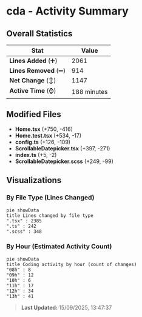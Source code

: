 # cda - Activity Summary 

## Overall Statistics

| Stat                   | Value                                                             |
| ---------------------- | ----------------------------------------------------------------- |
| **Lines Added** (➕)   | 2061                                          |
| **Lines Removed** (➖) | 914                                        |
| **Net Change** (↕)    | 1147                |
| **Active Time** (⌚)   | 188 minutes |


## Modified Files
- **Home.tsx** (+750, -416)
- **Home.test.tsx** (+534, -17)
- **config.ts** (+126, -109)
- **ScrollableDatepicker.tsx** (+397, -271)
- **index.ts** (+5, -2)
- **ScrollableDatepicker.scss** (+249, -99)

## Visualizations

### By File Type (Lines Changed)

```mermaid
pie showData
title Lines changed by file type
".tsx" : 2385
".ts" : 242
".scss" : 348
```

### By Hour (Estimated Activity Count)

```mermaid
pie showData
title Coding activity by hour (count of changes)
"08h" : 8
"09h" : 12
"10h" : 6
"11h" : 17
"12h" : 34
"13h" : 41
```


> **Last Updated:** 15/09/2025, 13:47:37